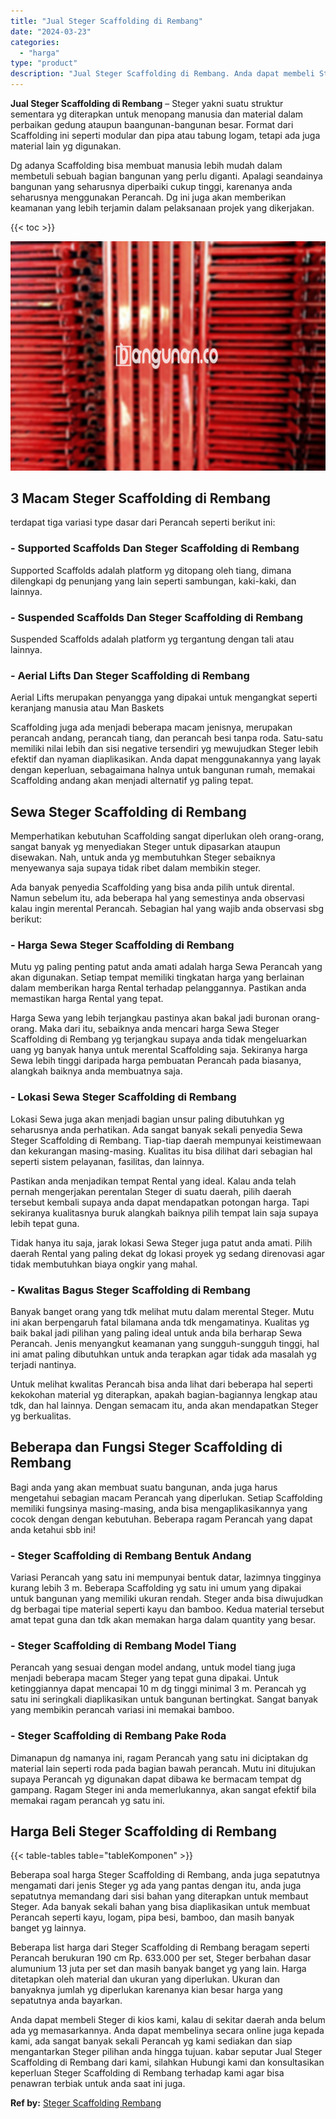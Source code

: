 ```yaml
---
title: "Jual Steger Scaffolding di Rembang"
date: "2024-03-23"
categories: 
  - "harga"
type: "product"
description: "Jual Steger Scaffolding di Rembang. Anda dapat membeli Steger di kios kami, kalau di sekitar daerah anda belum ada yg memasarkannya. Anda dapat membelinya se..."
---
```


**Jual Steger Scaffolding di Rembang** – Steger yakni suatu struktur sementara yg diterapkan untuk menopang manusia dan material dalam perbaikan gedung ataupun baangunan-bangunan besar. Format dari Scaffolding ini seperti modular dan pipa atau tabung logam, tetapi ada juga material lain yg digunakan.

Dg adanya Scaffolding bisa membuat manusia lebih mudah dalam membetuli sebuah bagian bangunan yang perlu diganti. Apalagi seandainya bangunan yang seharusnya diperbaiki cukup tinggi, karenanya anda seharusnya menggunakan Perancah. Dg ini juga akan memberikan keamanan yang lebih terjamin dalam pelaksanaan projek yang dikerjakan.

{{< toc >}}

![Jual Steger Scaffolding di Rembang](/images/sewa-scaffolding-steger-03.png)

## 3 Macam Steger Scaffolding di Rembang

terdapat tiga variasi type dasar dari Perancah seperti berikut ini:

### \- Supported Scaffolds Dan Steger Scaffolding di Rembang

Supported Scaffolds adalah platform yg ditopang oleh tiang, dimana dilengkapi dg penunjang yang lain seperti sambungan, kaki-kaki, dan lainnya.

### \- Suspended Scaffolds Dan Steger Scaffolding di Rembang

Suspended Scaffolds adalah platform yg tergantung dengan tali atau lainnya.

### \- Aerial Lifts Dan Steger Scaffolding di Rembang

Aerial Lifts merupakan penyangga yang dipakai untuk mengangkat seperti keranjang manusia atau Man Baskets

Scaffolding juga ada menjadi beberapa macam jenisnya, merupakan perancah andang, perancah tiang, dan perancah besi tanpa roda. Satu-satu memiliki nilai lebih dan sisi negative tersendiri yg mewujudkan Steger lebih efektif dan nyaman diaplikasikan. Anda dapat menggunakannya yang layak dengan keperluan, sebagaimana halnya untuk bangunan rumah, memakai Scaffolding andang akan menjadi alternatif yg paling tepat.

## Sewa Steger Scaffolding di Rembang

Memperhatikan kebutuhan Scaffolding sangat diperlukan oleh orang-orang, sangat banyak yg menyediakan Steger untuk dipasarkan ataupun disewakan. Nah, untuk anda yg membutuhkan Steger sebaiknya menyewanya saja supaya tidak ribet dalam membikin steger.

Ada banyak penyedia Scaffolding yang bisa anda pilih untuk dirental. Namun sebelum itu, ada beberapa hal yang semestinya anda observasi kalau ingin merental Perancah. Sebagian hal yang wajib anda observasi sbg berikut:

### \- Harga Sewa Steger Scaffolding di Rembang

Mutu yg paling penting patut anda amati adalah harga Sewa Perancah yang akan digunakan. Setiap tempat memiliki tingkatan harga yang berlainan dalam memberikan harga Rental terhadap pelanggannya. Pastikan anda memastikan harga Rental yang tepat.

Harga Sewa yang lebih terjangkau pastinya akan bakal jadi buronan orang-orang. Maka dari itu, sebaiknya anda mencari harga Sewa Steger Scaffolding di Rembang yg terjangkau supaya anda tidak mengeluarkan uang yg banyak hanya untuk merental Scaffolding saja. Sekiranya harga Sewa lebih tinggi daripada harga pembuatan Perancah pada biasanya, alangkah baiknya anda membuatnya saja.

### \- Lokasi Sewa Steger Scaffolding di Rembang

Lokasi Sewa juga akan menjadi bagian unsur paling dibutuhkan yg seharusnya anda perhatikan. Ada sangat banyak sekali penyedia Sewa Steger Scaffolding di Rembang. Tiap-tiap daerah mempunyai keistimewaan dan kekurangan masing-masing. Kualitas itu bisa dilihat dari sebagian hal seperti sistem pelayanan, fasilitas, dan lainnya.

Pastikan anda menjadikan tempat Rental yang ideal. Kalau anda telah pernah mengerjakan perentalan Steger di suatu daerah, pilih daerah tersebut kembali supaya anda dapat mendapatkan potongan harga. Tapi sekiranya kualitasnya buruk alangkah baiknya pilih tempat lain saja supaya lebih tepat guna.

Tidak hanya itu saja, jarak lokasi Sewa Steger juga patut anda amati. Pilih daerah Rental yang paling dekat dg lokasi proyek yg sedang direnovasi agar tidak membutuhkan biaya ongkir yang mahal.

### \- Kwalitas Bagus Steger Scaffolding di Rembang

Banyak banget orang yang tdk melihat mutu dalam merental Steger. Mutu ini akan berpengaruh fatal bilamana anda tdk mengamatinya. Kualitas yg baik bakal jadi pilihan yang paling ideal untuk anda bila berharap Sewa Perancah. Jenis menyangkut keamanan yang sungguh-sungguh tinggi, hal ini amat paling dibutuhkan untuk anda terapkan agar tidak ada masalah yg terjadi nantinya.

Untuk melihat kwalitas Perancah bisa anda lihat dari beberapa hal seperti kekokohan material yg diterapkan, apakah bagian-bagiannya lengkap atau tdk, dan hal lainnya. Dengan semacam itu, anda akan mendapatkan Steger yg berkualitas.

## Beberapa dan Fungsi Steger Scaffolding di Rembang

Bagi anda yang akan membuat suatu bangunan, anda juga harus mengetahui sebagian macam Perancah yang diperlukan. Setiap Scaffolding memiliki fungsinya masing-masing, anda bisa mengaplikasikannya yang cocok dengan dengan kebutuhan. Beberapa ragam Perancah yang dapat anda ketahui sbb ini!

### \- Steger Scaffolding di Rembang Bentuk Andang

Variasi Perancah yang satu ini mempunyai bentuk datar, lazimnya tingginya kurang lebih 3 m. Beberapa Scaffolding yg satu ini umum yang dipakai untuk bangunan yang memiliki ukuran rendah. Steger anda bisa diwujudkan dg berbagai tipe material seperti kayu dan bamboo. Kedua material tersebut amat tepat guna dan tdk akan memakan harga dalam quantity yang besar.

### \- Steger Scaffolding di Rembang Model Tiang

Perancah yang sesuai dengan model andang, untuk model tiang juga menjadi beberapa macam Steger yang tepat guna dipakai. Untuk ketinggiannya dapat mencapai 10 m dg tinggi minimal 3 m. Perancah yg satu ini seringkali diaplikasikan untuk bangunan bertingkat. Sangat banyak yang membikin perancah variasi ini memakai bamboo.

### \- Steger Scaffolding di Rembang Pake Roda

Dimanapun dg namanya ini, ragam Perancah yang satu ini diciptakan dg material lain seperti roda pada bagian bawah perancah. Mutu ini ditujukan supaya Perancah yg digunakan dapat dibawa ke bermacam tempat dg gampang. Ragam Steger ini anda memerlukannya, akan sangat efektif bila memakai ragam perancah yg satu ini.

## Harga Beli Steger Scaffolding di Rembang

{{< table-tables table="tableKomponen" >}}

Beberapa soal harga Steger Scaffolding di Rembang, anda juga sepatutnya mengamati dari jenis Steger yg ada yang pantas dengan itu, anda juga sepatutnya memandang dari sisi bahan yang diterapkan untuk membaut Steger. Ada banyak sekali bahan yang bisa diaplikasikan untuk membuat Perancah seperti kayu, logam, pipa besi, bamboo, dan masih banyak banget yg lainnya.

Beberapa list harga dari Steger Scaffolding di Rembang beragam seperti Perancah berukuran 190 cm Rp. 633.000 per set, Steger berbahan dasar alumunium 13 juta per set dan masih banyak banget yg yang lain. Harga ditetapkan oleh material dan ukuran yang diperlukan. Ukuran dan banyaknya jumlah yg diperlukan karenanya kian besar harga yang sepatutnya anda bayarkan.

Anda dapat membeli Steger di kios kami, kalau di sekitar daerah anda belum ada yg memasarkannya. Anda dapat membelinya secara online juga kepada kami, ada sangat banyak sekali Perancah yg kami sediakan dan siap mengantarkan Steger pilihan anda hingga tujuan. kabar seputar Jual Steger Scaffolding di Rembang dari kami, silahkan Hubungi kami dan konsultasikan keperluan Steger Scaffolding di Rembang terhadap kami agar bisa penawran terbiak untuk anda saat ini juga.

**Ref by:** [Steger Scaffolding Rembang](https://id.wikipedia.org/wiki/Steger)
